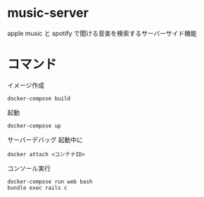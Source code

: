 # music-server
apple music と spotify で聞ける音楽を検索するサーバーサイド機能

# コマンド

イメージ作成
```console
docker-compose build
```

起動
```console
docker-compose up
```

サーバーデバッグ
起動中に
```console
docker attach <コンテナID>
```

コンソール実行
```console
docker-compose run web bash
bundle exec rails c
```
